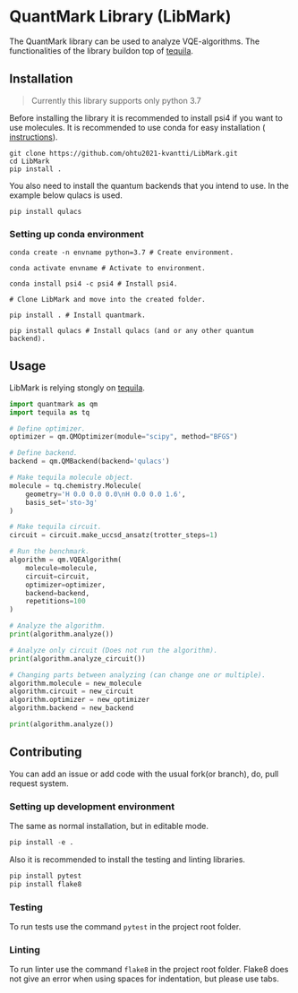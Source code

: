 # QuantMark Library (LibMark)
The QuantMark library can be used to analyze VQE-algorithms. The functionalities of the library buildon top of [tequila](https://github.com/aspuru-guzik-group/tequila).

## Installation
> Currently this library supports only python 3.7

Before installing the library it is recommended to install psi4 if you want to use molecules. It is recommended to use conda for easy installation (
[instructions](#Setting-up-conda-environment)).

```
git clone https://github.com/ohtu2021-kvantti/LibMark.git
cd LibMark
pip install .
```

You also need to install the quantum backends that you intend to use. In the example below qulacs is used.
```
pip install qulacs
```

### Setting up conda environment
```shell
conda create -n envname python=3.7 # Create environment.

conda activate envname # Activate to environment.

conda install psi4 -c psi4 # Install psi4.

# Clone LibMark and move into the created folder.

pip install . # Install quantmark.

pip install qulacs # Install qulacs (and or any other quantum backend).
```

## Usage
LibMark is relying stongly on [tequila](https://github.com/aspuru-guzik-group/tequila).
```python
import quantmark as qm
import tequila as tq

# Define optimizer.
optimizer = qm.QMOptimizer(module="scipy", method="BFGS")

# Define backend.
backend = qm.QMBackend(backend='qulacs')

# Make tequila molecule object.
molecule = tq.chemistry.Molecule(
    geometry='H 0.0 0.0 0.0\nH 0.0 0.0 1.6',
    basis_set='sto-3g'
)

# Make tequila circuit.
circuit = circuit.make_uccsd_ansatz(trotter_steps=1)

# Run the benchmark.
algorithm = qm.VQEAlgorithm(
    molecule=molecule,
    circuit=circuit,
    optimizer=optimizer,
    backend=backend,
    repetitions=100
)

# Analyze the algorithm.
print(algorithm.analyze())

# Analyze only circuit (Does not run the algorithm).
print(algorithm.analyze_circuit())
```
```python
# Changing parts between analyzing (can change one or multiple).
algorithm.molecule = new_molecule
algorithm.circuit = new_circuit
algorithm.optimizer = new_optimizer
algorithm.backend = new_backend

print(algorithm.analyze())
```
## Contributing
You can add an issue or add code with the usual fork(or branch), do, pull request system.

### Setting up development environment
The same as normal installation, but in editable mode.
```python
pip install -e .
```
Also it is recommended to install the testing and linting libraries.
```python
pip install pytest
pip install flake8
```
### Testing
To run tests use the command `pytest` in the project root folder.

### Linting
To run linter use the command `flake8` in the project root folder. Flake8 does not give an error when using spaces for indentation, but please use tabs.
